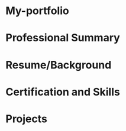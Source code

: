 # My-portfolio

# Professional Summary

# Resume/Background

# Certification and Skills 

# Projects
